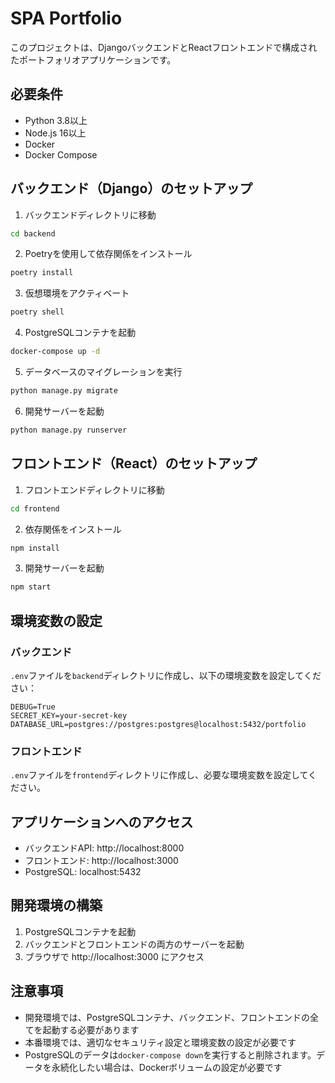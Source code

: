# SPA Portfolio

このプロジェクトは、DjangoバックエンドとReactフロントエンドで構成されたポートフォリオアプリケーションです。

## 必要条件

- Python 3.8以上
- Node.js 16以上
- Docker
- Docker Compose

## バックエンド（Django）のセットアップ

1. バックエンドディレクトリに移動
```bash
cd backend
```

2. Poetryを使用して依存関係をインストール
```bash
poetry install
```

3. 仮想環境をアクティベート
```bash
poetry shell
```

4. PostgreSQLコンテナを起動
```bash
docker-compose up -d
```

5. データベースのマイグレーションを実行
```bash
python manage.py migrate
```

6. 開発サーバーを起動
```bash
python manage.py runserver
```

## フロントエンド（React）のセットアップ

1. フロントエンドディレクトリに移動
```bash
cd frontend
```

2. 依存関係をインストール
```bash
npm install
```

3. 開発サーバーを起動
```bash
npm start
```

## 環境変数の設定

### バックエンド
`.env`ファイルを`backend`ディレクトリに作成し、以下の環境変数を設定してください：
```
DEBUG=True
SECRET_KEY=your-secret-key
DATABASE_URL=postgres://postgres:postgres@localhost:5432/portfolio
```

### フロントエンド
`.env`ファイルを`frontend`ディレクトリに作成し、必要な環境変数を設定してください。

## アプリケーションへのアクセス

- バックエンドAPI: http://localhost:8000
- フロントエンド: http://localhost:3000
- PostgreSQL: localhost:5432

## 開発環境の構築

1. PostgreSQLコンテナを起動
2. バックエンドとフロントエンドの両方のサーバーを起動
3. ブラウザで http://localhost:3000 にアクセス

## 注意事項

- 開発環境では、PostgreSQLコンテナ、バックエンド、フロントエンドの全てを起動する必要があります
- 本番環境では、適切なセキュリティ設定と環境変数の設定が必要です
- PostgreSQLのデータは`docker-compose down`を実行すると削除されます。データを永続化したい場合は、Dockerボリュームの設定が必要です 